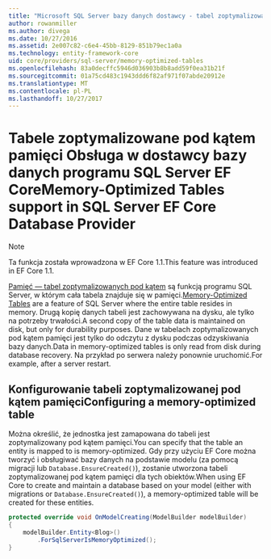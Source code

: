 ```yaml
---
title: "Microsoft SQL Server bazy danych dostawcy - tabel zoptymalizowanych pod kątem pamięci - EF Core"
author: rowanmiller
ms.author: divega
ms.date: 10/27/2016
ms.assetid: 2e007c82-c6e4-45bb-8129-851b79ec1a0a
ms.technology: entity-framework-core
uid: core/providers/sql-server/memory-optimized-tables
ms.openlocfilehash: 83a0decffc5946d036903b8b8add59f0ea31b21f
ms.sourcegitcommit: 01a75cd483c1943ddd6f82af971f07abde20912e
ms.translationtype: MT
ms.contentlocale: pl-PL
ms.lasthandoff: 10/27/2017
---
```

# <a name="memory-optimized-tables-support-in-sql-server-ef-core-database-provider"></a><span data-ttu-id="d2719-102">Tabele zoptymalizowane pod kątem pamięci Obsługa w dostawcy bazy danych programu SQL Server EF Core</span><span class="sxs-lookup"><span data-stu-id="d2719-102">Memory-Optimized Tables support in SQL Server EF Core Database Provider</span></span>

> [!NOTE]  
>
> <span data-ttu-id="d2719-103">Ta funkcja została wprowadzona w EF Core 1.1.</span><span class="sxs-lookup"><span data-stu-id="d2719-103">This feature was introduced in EF Core 1.1.</span></span>

<span data-ttu-id="d2719-104">[Pamięć — tabel zoptymalizowanych pod kątem](https://docs.microsoft.com/sql/relational-databases/in-memory-oltp/memory-optimized-tables) są funkcją programu SQL Server, w którym cała tabela znajduje się w pamięci.</span><span class="sxs-lookup"><span data-stu-id="d2719-104">[Memory-Optimized Tables](https://docs.microsoft.com/sql/relational-databases/in-memory-oltp/memory-optimized-tables) are a feature of SQL Server where the entire table resides in memory.</span></span> <span data-ttu-id="d2719-105">Drugą kopię danych tabeli jest zachowywana na dysku, ale tylko na potrzeby trwałości.</span><span class="sxs-lookup"><span data-stu-id="d2719-105">A second copy of the table data is maintained on disk, but only for durability purposes.</span></span> <span data-ttu-id="d2719-106">Dane w tabelach zoptymalizowanych pod kątem pamięci jest tylko do odczytu z dysku podczas odzyskiwania bazy danych.</span><span class="sxs-lookup"><span data-stu-id="d2719-106">Data in memory-optimized tables is only read from disk during database recovery.</span></span> <span data-ttu-id="d2719-107">Na przykład po serwera należy ponownie uruchomić.</span><span class="sxs-lookup"><span data-stu-id="d2719-107">For example, after a server restart.</span></span>

## <a name="configuring-a-memory-optimized-table"></a><span data-ttu-id="d2719-108">Konfigurowanie tabeli zoptymalizowanej pod kątem pamięci</span><span class="sxs-lookup"><span data-stu-id="d2719-108">Configuring a memory-optimized table</span></span>

<span data-ttu-id="d2719-109">Można określić, że jednostka jest zamapowana do tabeli jest zoptymalizowany pod kątem pamięci.</span><span class="sxs-lookup"><span data-stu-id="d2719-109">You can specify that the table an entity is mapped to is memory-optimized.</span></span> <span data-ttu-id="d2719-110">Gdy przy użyciu EF Core można tworzyć i obsługiwać bazy danych na podstawie modelu (za pomocą migracji lub `Database.EnsureCreated()`), zostanie utworzona tabeli zoptymalizowanej pod kątem pamięci dla tych obiektów.</span><span class="sxs-lookup"><span data-stu-id="d2719-110">When using EF Core to create and maintain a database based on your model (either with migrations or `Database.EnsureCreated()`), a memory-optimized table will be created for these entities.</span></span>

``` csharp
protected override void OnModelCreating(ModelBuilder modelBuilder)
{
    modelBuilder.Entity<Blog>()
        .ForSqlServerIsMemoryOptimized();
}
```
